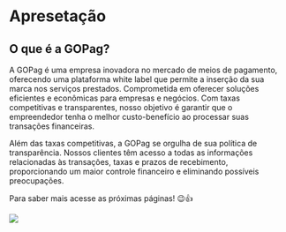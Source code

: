 # Apresetação

## O que é a GOPag?

A GOPag é uma empresa inovadora no mercado de meios de pagamento, oferecendo uma plataforma white label que permite a inserção da sua marca nos serviços prestados. Comprometida em oferecer soluções eficientes e econômicas para empresas e negócios. Com taxas competitivas e transparentes, nosso objetivo é garantir que o empreendedor tenha o melhor custo-benefício ao processar suas transações financeiras.

Além das taxas competitivas, a GOPag se orgulha de sua política de transparência. Nossos clientes têm acesso a todas as informações relacionadas às transações, taxas e prazos de recebimento, proporcionando um maior controle financeiro e eliminando possíveis preocupações.

Para saber mais acesse as próximas páginas! 😉👍

![](https://gopag.com.br/loja/assets/img/logo.png)
